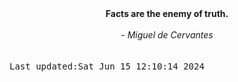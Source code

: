 
<div align="center"><b><span>Facts are the enemy of truth. </span></b><br><br><i> - Miguel de Cervantes</i></div>
<br><br><kbd>Last updated:Sat Jun 15 12:10:14 2024</kbd>